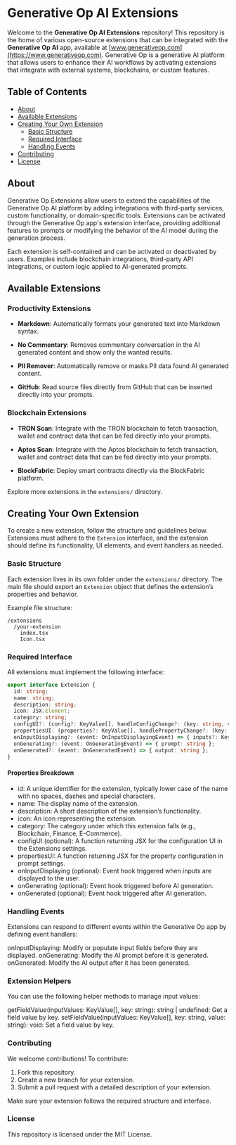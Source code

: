 # Generative Op AI Extensions

Welcome to the **Generative Op AI Extensions** repository! This repository is the home of various open-source extensions that can be integrated with the **Generative Op AI** app, available at [www.generativeop.com](https://www.generativeop.com). Generative Op is a generative AI platform that allows users to enhance their AI workflows by activating extensions that integrate with external systems, blockchains, or custom features.

## Table of Contents

- [About](#about)
- [Available Extensions](#available-extensions)
- [Creating Your Own Extension](#creating-your-own-extension)
  - [Basic Structure](#basic-structure)
  - [Required Interface](#required-interface)
  - [Handling Events](#handling-events)
- [Contributing](#contributing)
- [License](#license)

## About

Generative Op Extensions allow users to extend the capabilities of the Generative Op AI platform by adding integrations with third-party services, custom functionality, or domain-specific tools. Extensions can be activated through the Generative Op app's extension interface, providing additional features to prompts or modifying the behavior of the AI model during the generation process.

Each extension is self-contained and can be activated or deactivated by users. Examples include blockchain integrations, third-party API integrations, or custom logic applied to AI-generated prompts.

## Available Extensions

### Productivity Extensions

- **Markdown**: Automatically formats your generated text into Markdown syntax.

- **No Commentary**: Removes commentary conversation in the AI generated content and show only the wanted results.

- **PII Remover**: Automatically remove or masks PII data found AI generated content.

- **GitHub**: Read source files directly from GitHub that can be inserted directly into your prompts.

### Blockchain Extensions

- **TRON Scan**: Integrate with the TRON blockchain to fetch transaction, wallet and contract data that can be fed directly into your prompts.

- **Aptos Scan**: Integrate with the Aptos blockchain to fetch transaction, wallet and contract data that can be fed directly into your prompts.

- **BlockFabric**: Deploy smart contracts directly via the BlockFabric platform.

Explore more extensions in the `extensions/` directory.

## Creating Your Own Extension

To create a new extension, follow the structure and guidelines below. Extensions must adhere to the `Extension` interface, and the extension should define its functionality, UI elements, and event handlers as needed.

### Basic Structure

Each extension lives in its own folder under the `extensions/` directory. The main file should export an `Extension` object that defines the extension’s properties and behavior.

Example file structure:

```
/extensions
  /your-extension
    index.tsx
    Icon.tsx
```

### Required Interface

All extensions must implement the following interface:

```typescript
export interface Extension {
  id: string;
  name: string;
  description: string;
  icon: JSX.Element;
  category: string;
  configUI?: (config?: KeyValue[], handleConfigChange?: (key: string, value: string) => void) => JSX.Element;
  propertiesUI: (properties?: KeyValue[], handlePropertyChange?: (key: string, value: string) => void) => JSX.Element;
  onInputDisplaying?: (event: OnInputDisplayingEvent) => { inputs?: KeyValue[] };
  onGenerating?: (event: OnGeneratingEvent) => { prompt: string };
  onGenerated?: (event: OnGeneratedEvent) => { output: string };
}
```

#### Properties Breakdown

- id: A unique identifier for the extension, typically lower case of the name with no spaces, dashes and special characters.
- name: The display name of the extension.
- description: A short description of the extension’s functionality.
- icon: An icon representing the extension.
- category: The category under which this extension falls (e.g., Blockchain, Finance, E-Commerce).
- configUI (optional): A function returning JSX for the configuration UI in the Extensions settings.
- propertiesUI: A function returning JSX for the property configuration in prompt settings.
- onInputDisplaying (optional): Event hook triggered when inputs are displayed to the user.
- onGenerating (optional): Event hook triggered before AI generation.
- onGenerated (optional): Event hook triggered after AI generation.

### Handling Events

Extensions can respond to different events within the Generative Op app by defining event handlers:

onInputDisplaying: Modify or populate input fields before they are displayed.
onGenerating: Modify the AI prompt before it is generated.
onGenerated: Modify the AI output after it has been generated.

### Extension Helpers

You can use the following helper methods to manage input values:

getFieldValue(inputValues: KeyValue[], key: string): string | undefined: Get a field value by key.
setFieldValue(inputValues: KeyValue[], key: string, value: string): void: Set a field value by key.

### Contributing

We welcome contributions! To contribute:

1. Fork this repository.
2. Create a new branch for your extension.
3. Submit a pull request with a detailed description of your extension.

Make sure your extension follows the required structure and interface.

### License

This repository is licensed under the MIT License.

